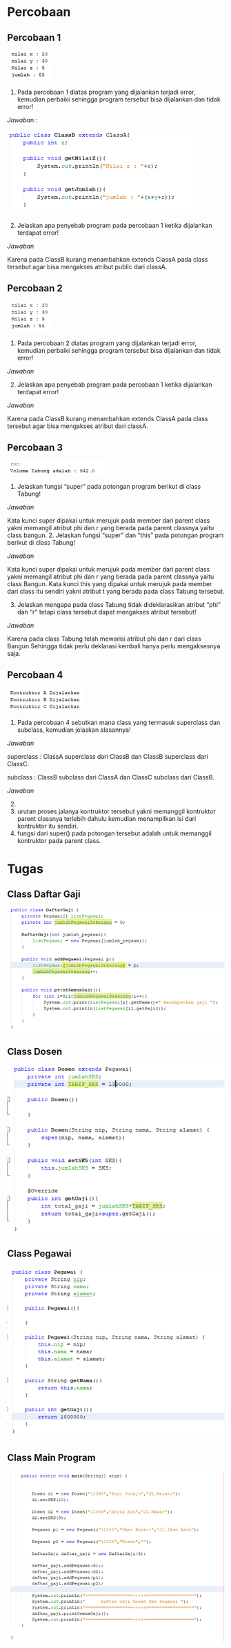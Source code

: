 # Percobaan 
## Percobaan 1

<img src="img/o1.png" />

1. Pada percobaan 1 diatas program yang dijalankan terjadi error, kemudian perbaiki sehingga
program tersebut bisa dijalankan dan tidak error!

*Jawaban :*

<img src="img/c1.png" />



2. Jelaskan apa penyebab program pada percobaan 1 ketika dijalankan terdapat error!

*Jawaban*

Karena pada ClassB kurang menambahkan extends ClassA pada class tersebut agar bisa mengakses atribut public dari classA. 

## Percobaan 2

<img src="img/o1.png" />


1. Pada percobaan 2 diatas program yang dijalankan terjadi error, kemudian perbaiki sehingga
program tersebut bisa dijalankan dan tidak error!

*Jawaban*

2. Jelaskan apa penyebab program pada percobaan 1 ketika dijalankan terdapat error!

*Jawaban*

Karena pada ClassB kurang menambahkan extends ClassA pada class tersebut agar bisa mengakses atribut dari classA. 

## Percobaan 3

<img src="img/o2.png" />


1. Jelaskan fungsi “super” pada potongan program berikut di class Tabung!

*Jawaban*

Kata kunci super dipakai untuk merujuk pada member dari parent class yakni memangil atribut phi dan r yang berada pada parent classnya yaitu class bangun.
2. Jelaskan fungsi “super” dan “this” pada potongan program berikut di class Tabung!

*Jawaban*

Kata kunci super dipakai untuk merujuk pada member dari parent class yakni memangil atribut phi dan r yang berada pada parent classnya yaitu class Bangun.
Kata kunci this yang dipakai untuk merujuk pada member dari class itu sendiri yakni atribut t yang berada pada class Tabung tersebut. 

3. Jelaskan mengapa pada class Tabung tidak dideklarasikan atribut “phi” dan “r” tetapi class tersebut dapat mengakses atribut tersebut!

*Jawaban*

Karena pada class Tabung telah mewarisi atribut phi dan r dari class Bangun Sehingga tidak perlu deklarasi kembali hanya perlu mengaksesnya saja.


## Percobaan 4

<img src="img/o3.png" />


1. Pada percobaan 4 sebutkan mana class yang termasuk superclass dan subclass, kemudian
jelaskan alasannya!

*Jawaban*

superclass : ClassA superclass dari ClassB dan ClassB superclass dari ClassC.

subclass : ClassB subclass dari ClassA dan ClassC subclass dari ClassB.

*Jawaban*

2.
3. urutan proses jalanya kontruktor tersebut yakni memanggil kontruktor parent classnya terlebih dahulu kemudian menampilkan isi dari kontruktor itu sendiri.
4. fungsi dari super() pada potongan tersebut adalah untuk memanggil kontruktor pada parent class.



# Tugas
## Class Daftar Gaji
<img src="img/dg.png" />

## Class Dosen
<img src="img/d.png" />

## Class Pegawai
<img src="img/p.png" />

## Class Main Program
<img src="img/t.png" />
